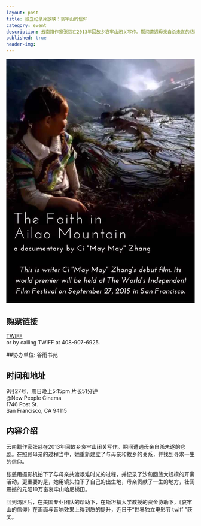 ```yaml
---
layout: post
title: 独立纪录片放映：哀牢山的信仰
category: event
description: 云南籍作家张慈在2013年回故乡哀牢山闭关写作。期间遭遇母亲自杀未遂的悲剧。在照顾母亲的过程当中，她重新建立了与母亲和故乡的关系，并找到寻求一生的信仰。 
published: true
header-img: 
---
```


![picture](/img/ailao.jpg)

## 购票链接
[TWIFF](http://www.twiff.org/screening-schedule/)  
or by calling TWIFF at 408-907-6925.

##协办单位: 谷雨书苑

## 时间和地址
9月27号，周日晚上5:15pm 片长51分钟   
@New People Cinema  
1746 Post St.  
San Francisco, CA 94115 

## 内容介绍
云南籍作家张慈在2013年回故乡哀牢山闭关写作。期间遭遇母亲自杀未遂的悲剧。在照顾母亲的过程当中，她重新建立了与母亲和故乡的关系，并找到寻求一生的信仰。

张慈用摄影机拍下了与母亲共渡艰难时光的过程，并记录了沙甸回族大规模的开斋活动，更重要的是，她用镜头拍下了自己的出生地，母亲贡献了一生的地方，壮阔震撼的元阳19万亩哀牢山哈尼梯田。

回到湾区后，在美国专业团队的帮助下，在斯坦福大学教授的资金协助下，《哀牢山的信仰》在画面与音响效果上得到质的提升，近日于“世界独立电影节 twiff ”获奖。
